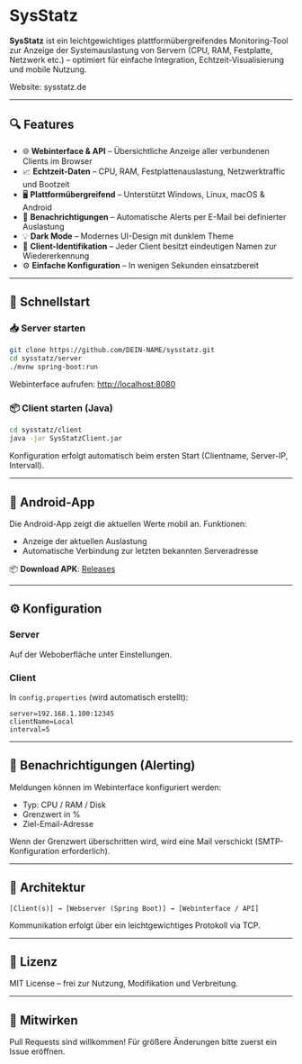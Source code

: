 # SysStatz

**SysStatz** ist ein leichtgewichtiges plattformübergreifendes Monitoring-Tool zur Anzeige der Systemauslastung von Servern (CPU, RAM, Festplatte, Netzwerk etc.) – optimiert für einfache Integration, Echtzeit-Visualisierung und mobile Nutzung.

Website: sysstatz.de

---

## 🔍 Features

- 🌐 **Webinterface & API** – Übersichtliche Anzeige aller verbundenen Clients im Browser
- 📈 **Echtzeit-Daten** – CPU, RAM, Festplattenauslastung, Netzwerktraffic und Bootzeit
- 🖥️ **Plattformübergreifend** – Unterstützt Windows, Linux, macOS & Android
- 🔔 **Benachrichtigungen** – Automatische Alerts per E-Mail bei definierter Auslastung
- 💡 **Dark Mode** – Modernes UI-Design mit dunklem Theme
- 🔐 **Client-Identifikation** – Jeder Client besitzt eindeutigen Namen zur Wiedererkennung
- ⚙️ **Einfache Konfiguration** – In wenigen Sekunden einsatzbereit

---

## 🚀 Schnellstart

### 📥 Server starten

```bash
git clone https://github.com/DEIN-NAME/sysstatz.git
cd sysstatz/server
./mvnw spring-boot:run
```

Webinterface aufrufen: [http://localhost:8080](http://localhost:8080)

### 📦 Client starten (Java)

```bash
cd sysstatz/client
java -jar SysStatzClient.jar
```

Konfiguration erfolgt automatisch beim ersten Start (Clientname, Server-IP, Intervall).

---

## 📲 Android-App

Die Android-App zeigt die aktuellen Werte mobil an. Funktionen:

- Anzeige der aktuellen Auslastung
- Automatische Verbindung zur letzten bekannten Serveradresse

📦 **Download APK**: [Releases](https://github.com/Lu212Code/sysstatz/releases)

---

## ⚙️ Konfiguration

### Server

Auf der Weboberfläche unter Einstellungen.

### Client

In `config.properties` (wird automatisch erstellt):

```properties
server=192.168.1.100:12345
clientName=Local
interval=5
```

---

## 📧 Benachrichtigungen (Alerting)

Meldungen können im Webinterface konfiguriert werden:

- Typ: CPU / RAM / Disk
- Grenzwert in %
- Ziel-Email-Adresse

Wenn der Grenzwert überschritten wird, wird eine Mail verschickt (SMTP-Konfiguration erforderlich).

---

## 🧠 Architektur

```text
[Client(s)] → [Webserver (Spring Boot)] → [Webinterface / API]
```

Kommunikation erfolgt über ein leichtgewichtiges Protokoll via TCP.

---

## 📜 Lizenz

MIT License – frei zur Nutzung, Modifikation und Verbreitung.

---

## 🤝 Mitwirken

Pull Requests sind willkommen! Für größere Änderungen bitte zuerst ein Issue eröffnen.
